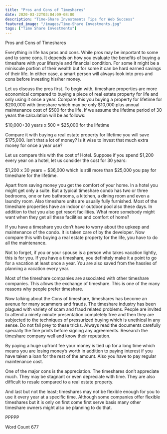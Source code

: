 ```yaml
---
title: "Pros and Cons of Timeshares"
date: 2020-03-22T03:04:09-08:00
description: "Time-Share Investments Tips for Web Success"
featured_image: "/images/Time-Share Investments.jpg"
tags: ["Time Share Investments"]
---
```


Pros and Cons of Timeshares

Everything in life has pros and cons. While pros may be important to some and to some cons. It depends on how you evaluate the benefits of buying a timeshare with your lifestyle and financial condition. For some it might be a miniscule portion of their wealth but for some it can be hard earned savings of their life. In either case, a smart person will always look into pros and cons before investing his/her money.

Let us discuss the pros first. To begin with, timeshare properties are more economical compared to buying a piece of real estate property for life and only using it once a year. Compare this you buying a property for lifetime for $200,000 with timeshare which may be only $10,000 plus annual maintenance cost of $500 for the life. If we assume the lifetime period of 30 years the calculation will be as follows:

$10,000+30 years x 500 = $25,000 for the lifetime

Compare it with buying a real estate property for lifetime you will save $175,000. Isn’t that a lot of money? Is it wise to invest that much extra money for once a year use?

Let us compare this with the cost of Hotel. Suppose if you spend $1,200 every year on a hotel, let us consider the cost for 30 years:

$1,200 x 30 years = $36,000 which is still more than $25,000 you pay for timeshare for the lifetime.

Apart from saving money you get the comfort of your home. In a hotel you might get only a suite. But a typical timeshare condo has two or three bedrooms, one or two bathrooms, a kitchen, a dining room and even a laundry room. Also timeshare units are usually fully furnished. Most of the timeshare properties have an indoor or outdoor pool also these days. In addition to that you also get resort facilities. What more somebody might want when they get all these facilities and comfort of home?

If you have a timeshare you don’t have to worry about the upkeep and maintenance of the condo. It is taken care of by the developer. Now compare this with buying a real estate property for the life, you have to do all the maintenance.

Not to forget, if you or your spouse is a person who takes vacation lightly, this is for you. If you have a timeshare, you definitely make it a point to go for a vacation at least once a year. You are also saved from the hassles of planning a vacation every year.

Most of the timeshare companies are associated with other timeshare companies. This allows the exchange of timeshare. This is one of the many reasons why people prefer timeshare.

Now talking about the Cons of timeshare, timeshares has become an avenue for many scammers and frauds. The timeshare industry has been plagued with variety of scam and fraud related problems. People are invited to attend a ninety minute presentation completely free and then they are subjected to the techniques of pressurized buying which is unethical in any sense. Do not fall prey to these tricks. Always read the documents carefully specially the fine prints before signing any agreements. Research the timeshare company well and know their reputation.

By paying a huge upfront fee your money is tied up for a long time which means you are losing money’s worth in addition to paying interest if you have taken a loan for the rest of the amount. Also you have to pay regular maintenance cost.

One of the major cons is the appreciation. The timeshares don’t appreciate much. They may be stagnant or even depreciate with time. They are also difficult to resale compared to a real estate property.

And last but not the least; timeshares may not be flexible enough for you to use it every year at a specific time. Although some companies offer flexible timeshares but it is only on first come first serve basis many other timeshare owners might also be planning to do that.

PPPPP

Word Count 677








